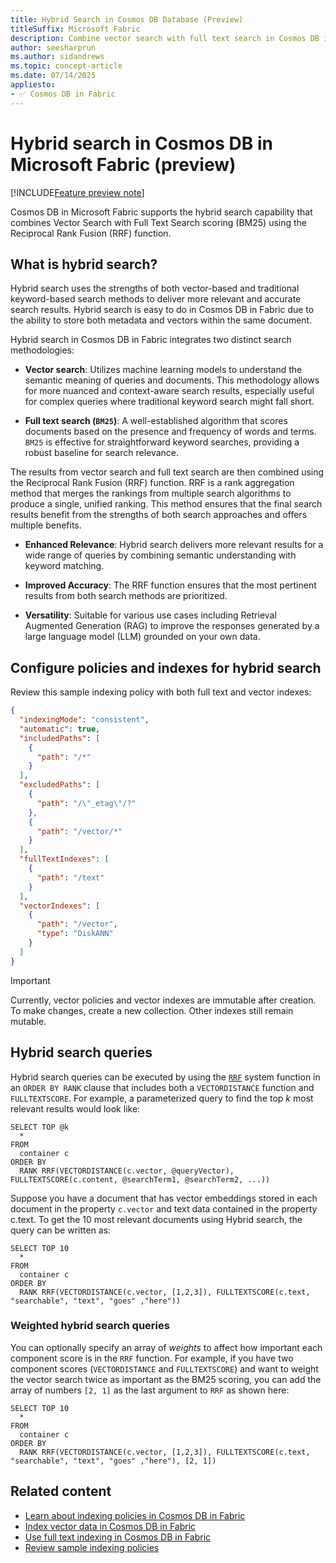 ```yaml
---
title: Hybrid Search in Cosmos DB Database (Preview)
titleSuffix: Microsoft Fabric
description: Combine vector search with full text search in Cosmos DB in Microsoft Fabric during the preview.
author: seesharprun
ms.author: sidandrews
ms.topic: concept-article
ms.date: 07/14/2025
appliesto:
- ✅ Cosmos DB in Fabric
---
```


# Hybrid search in Cosmos DB in Microsoft Fabric (preview)

[!INCLUDE[Feature preview note](../../includes/feature-preview-note.md)]

Cosmos DB in Microsoft Fabric supports the hybrid search capability that combines Vector Search with Full Text Search scoring (BM25) using the Reciprocal Rank Fusion (RRF) function.

## What is hybrid search?

Hybrid search uses the strengths of both vector-based and traditional keyword-based search methods to deliver more relevant and accurate search results. Hybrid search is easy to do in Cosmos DB in Fabric due to the ability to store both metadata and vectors within the same document.

Hybrid search in Cosmos DB in Fabric integrates two distinct search methodologies:

- **Vector search**: Utilizes machine learning models to understand the semantic meaning of queries and documents. This methodology allows for more nuanced and context-aware search results, especially useful for complex queries where traditional keyword search might fall short.

- **Full text search (`BM25`)**: A well-established algorithm that scores documents based on the presence and frequency of words and terms. `BM25` is effective for straightforward keyword searches, providing a robust baseline for search relevance.

The results from vector search and full text search are then combined using the Reciprocal Rank Fusion (RRF) function. RRF is a rank aggregation method that merges the rankings from multiple search algorithms to produce a single, unified ranking. This method ensures that the final search results benefit from the strengths of both search approaches and offers multiple benefits.

- **Enhanced Relevance**: Hybrid search delivers more relevant results for a wide range of queries by combining semantic understanding with keyword matching.

- **Improved Accuracy**: The RRF function ensures that the most pertinent results from both search methods are prioritized.

- **Versatility**: Suitable for various use cases including Retrieval Augmented Generation (RAG) to improve the responses generated by a large language model (LLM) grounded on your own data.

## Configure policies and indexes for hybrid search

Review this sample indexing policy with both full text and vector indexes:

```json
{
  "indexingMode": "consistent",
  "automatic": true,
  "includedPaths": [
    {
      "path": "/*"
    }
  ],
  "excludedPaths": [
    {
      "path": "/\"_etag\"/?"
    },
    {
      "path": "/vector/*"
    }
  ],
  "fullTextIndexes": [
    {
      "path": "/text"
    }
  ],
  "vectorIndexes": [
    {
      "path": "/vector",
      "type": "DiskANN"
    }
  ]
}
```

> [!IMPORTANT]
> Currently, vector policies and vector indexes are immutable after creation. To make changes, create a new collection. Other indexes still remain mutable.

## Hybrid search queries

Hybrid search queries can be executed by using the [`RRF`](/nosql/query/rrf) system function in an `ORDER BY RANK` clause that includes both a `VECTORDISTANCE` function and `FULLTEXTSCORE`. For example, a parameterized query to find the top *k* most relevant results would look like:

```nosql
SELECT TOP @k
  *
FROM
  container c
ORDER BY
  RANK RRF(VECTORDISTANCE(c.vector, @queryVector), FULLTEXTSCORE(c.content, @searchTerm1, @searchTerm2, ...))
```

Suppose you have a document that has vector embeddings stored in each document in the property `c.vector` and text data contained in the property c.text. To get the 10 most relevant documents using Hybrid search, the query can be written as:

```nosql
SELECT TOP 10
  * 
FROM
  container c
ORDER BY
  RANK RRF(VECTORDISTANCE(c.vector, [1,2,3]), FULLTEXTSCORE(c.text, "searchable", "text", "goes" ,"here"))
```

### Weighted hybrid search queries

You can optionally specify an array of *weights* to affect how important each component score is in the `RRF` function. For example, if you have two component scores (`VECTORDISTANCE` and `FULLTEXTSCORE`) and want to weight the vector search twice as important as the BM25 scoring, you can add the array of numbers `[2, 1]` as the last argument to `RRF` as shown here:

```nosql
SELECT TOP 10
  *
FROM
  container c
ORDER BY
  RANK RRF(VECTORDISTANCE(c.vector, [1,2,3]), FULLTEXTSCORE(c.text, "searchable", "text", "goes" ,"here"), [2, 1])
```

## Related content

- [Learn about indexing policies in Cosmos DB in Fabric](indexing-policies.md)
- [Index vector data in Cosmos DB in Fabric](index-vector-data.md)
- [Use full text indexing in Cosmos DB in Fabric](full-text-indexing.md)
- [Review sample indexing policies](sample-indexing-policies.md)
